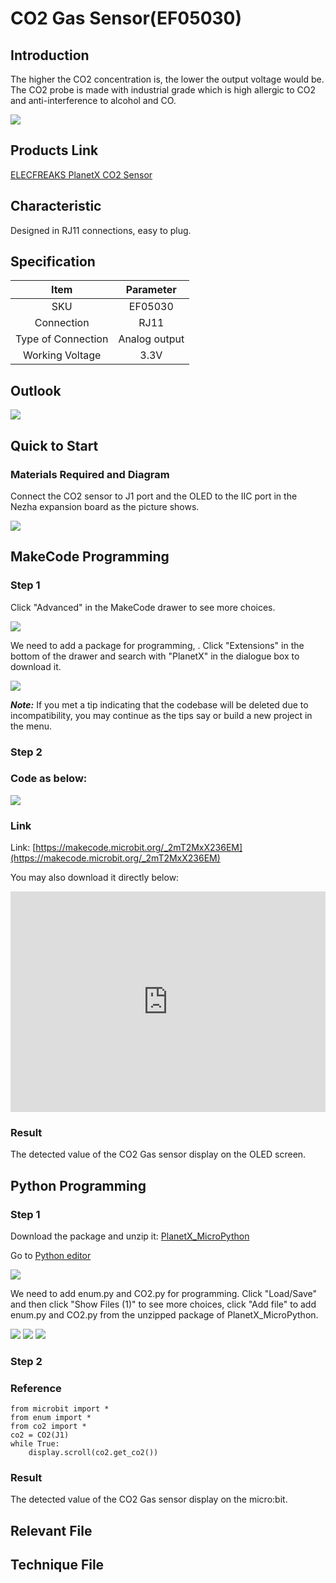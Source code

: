 # CO2 Gas Sensor(EF05030)

## Introduction

The higher the CO2 concentration is, the lower the output voltage would be. The CO2 probe is made with industrial grade which is high allergic to CO2 and anti-interference to alcohol and CO. 

![](./images/05030_01.png)
## Products Link

[ELECFREAKS PlanetX CO2 Sensor](https://www.elecfreaks.com/planetx-co2.html)

## Characteristic


 Designed in RJ11 connections, easy to plug.

## Specification


Item | Parameter 
:-: | :-: 
SKU|EF05030
Connection|RJ11
Type of Connection|Analog output
Working Voltage|3.3V

## Outlook



![](./images/05030_02.png)

## Quick to Start


### Materials Required and Diagram

 Connect the CO2 sensor to J1 port and the OLED to the IIC port in the Nezha expansion board as the picture shows.


![](./images/05030_03.png)


## MakeCode Programming


### Step 1

Click "Advanced" in the MakeCode drawer to see more choices.

![](./images/05001_04.png)

We need to add a package for programming, . Click "Extensions" in the bottom of the drawer and search with "PlanetX" in the dialogue box to download it. 

![](./images/05001_05.png)

***Note:*** If you met a tip indicating that the codebase will be deleted due to incompatibility, you may continue as the tips say or build a new project in the menu. 

### Step 2

### Code as below:

![](./images/05030_06.png)


### Link
Link: [https://makecode.microbit.org/_2mT2MxX236EM](https://makecode.microbit.org/_2mT2MxX236EM)

You may also download it directly below:

<div style="position:relative;height:0;padding-bottom:70%;overflow:hidden;"><iframe style="position:absolute;top:0;left:0;width:100%;height:100%;" src="https://makecode.microbit.org/#pub:_2mT2MxX236EM" frameborder="0" sandbox="allow-popups allow-forms allow-scripts allow-same-origin"></iframe></div>  


### Result
 The detected value of the CO2 Gas sensor display on the OLED screen.

## Python Programming 


### Step 1

Download the package and unzip it: [PlanetX_MicroPython](https://github.com/lionyhw/PlanetX_MicroPython/archive/master.zip)

Go to  [Python editor](https://python.microbit.org/v/2.0)

![](./images/05001_07.png)

We need to add enum.py and CO2.py for programming. Click "Load/Save" and then click "Show Files (1)" to see more choices, click "Add file" to add enum.py and CO2.py from the unzipped package of PlanetX_MicroPython. 

![](./images/05001_08.png)
![](./images/05001_09.png)
![](./images/05030_10.png)

### Step 2

### Reference

```
from microbit import *
from enum import *
from co2 import *
co2 = CO2(J1)
while True:
    display.scroll(co2.get_co2())
```


### Result
 The detected value of the CO2 Gas sensor display on the micro:bit.

## Relevant File


## Technique File

